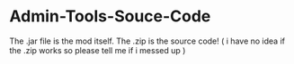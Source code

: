 # Admin-Tools-Souce-Code
The .jar file is the mod itself. The .zip is the source code!
( i have no idea if the .zip works so please tell me if i messed up )

